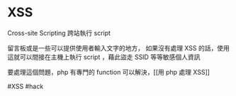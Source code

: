 # XSS
Cross-site Scripting
跨站執行 script

留言板或是一些可以提供使用者輸入文字的地方，
如果沒有處理 XSS 的話，使用這就可以間接在主機上執行
script ，藉此盜走 SSID 等等敏感個人資訊

要處理這個問題，php 有專門的 function 可以解決，[[用 php 處理 XSS]]

#XSS
#hack

